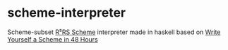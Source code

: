 # scheme-interpreter
Scheme-subset [R⁵RS Scheme](http://www.schemers.org/Documents/Standards/R5RS/HTML) interpreter made in haskell based on [Write Yourself a Scheme in 48 Hours](https://en.wikibooks.org/wiki/Write_Yourself_a_Scheme_in_48_Hours)

